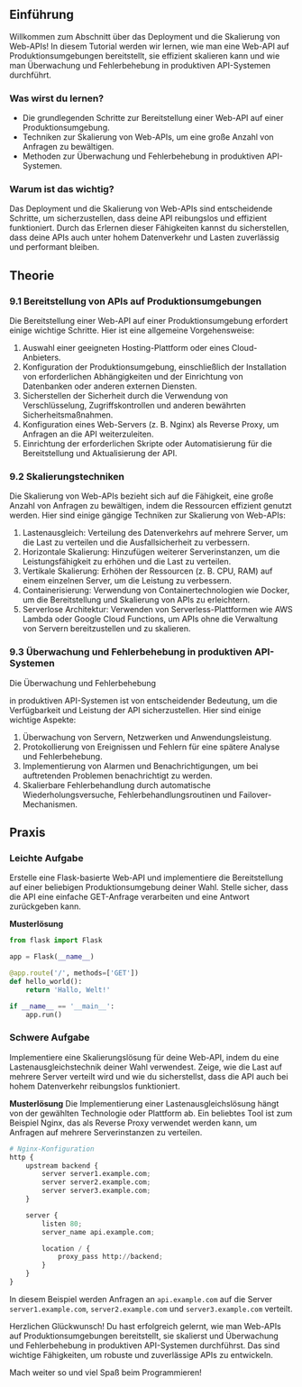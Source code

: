 ## Einführung
Willkommen zum Abschnitt über das Deployment und die Skalierung von Web-APIs! In diesem Tutorial werden wir lernen, wie man eine Web-API auf Produktionsumgebungen bereitstellt, sie effizient skalieren kann und wie man Überwachung und Fehlerbehebung in produktiven API-Systemen durchführt.

### Was wirst du lernen?
- Die grundlegenden Schritte zur Bereitstellung einer Web-API auf einer Produktionsumgebung.
- Techniken zur Skalierung von Web-APIs, um eine große Anzahl von Anfragen zu bewältigen.
- Methoden zur Überwachung und Fehlerbehebung in produktiven API-Systemen.

### Warum ist das wichtig?
Das Deployment und die Skalierung von Web-APIs sind entscheidende Schritte, um sicherzustellen, dass deine API reibungslos und effizient funktioniert. Durch das Erlernen dieser Fähigkeiten kannst du sicherstellen, dass deine APIs auch unter hohem Datenverkehr und Lasten zuverlässig und performant bleiben.

## Theorie

### 9.1 Bereitstellung von APIs auf Produktionsumgebungen
Die Bereitstellung einer Web-API auf einer Produktionsumgebung erfordert einige wichtige Schritte. Hier ist eine allgemeine Vorgehensweise:

1. Auswahl einer geeigneten Hosting-Plattform oder eines Cloud-Anbieters.
2. Konfiguration der Produktionsumgebung, einschließlich der Installation von erforderlichen Abhängigkeiten und der Einrichtung von Datenbanken oder anderen externen Diensten.
3. Sicherstellen der Sicherheit durch die Verwendung von Verschlüsselung, Zugriffskontrollen und anderen bewährten Sicherheitsmaßnahmen.
4. Konfiguration eines Web-Servers (z. B. Nginx) als Reverse Proxy, um Anfragen an die API weiterzuleiten.
5. Einrichtung der erforderlichen Skripte oder Automatisierung für die Bereitstellung und Aktualisierung der API.

### 9.2 Skalierungstechniken
Die Skalierung von Web-APIs bezieht sich auf die Fähigkeit, eine große Anzahl von Anfragen zu bewältigen, indem die Ressourcen effizient genutzt werden. Hier sind einige gängige Techniken zur Skalierung von Web-APIs:

1. Lastenausgleich: Verteilung des Datenverkehrs auf mehrere Server, um die Last zu verteilen und die Ausfallsicherheit zu verbessern.
2. Horizontale Skalierung: Hinzufügen weiterer Serverinstanzen, um die Leistungsfähigkeit zu erhöhen und die Last zu verteilen.
3. Vertikale Skalierung: Erhöhen der Ressourcen (z. B. CPU, RAM) auf einem einzelnen Server, um die Leistung zu verbessern.
4. Containerisierung: Verwendung von Containertechnologien wie Docker, um die Bereitstellung und Skalierung von APIs zu erleichtern.
5. Serverlose Architektur: Verwenden von Serverless-Plattformen wie AWS Lambda oder Google Cloud Functions, um APIs ohne die Verwaltung von Servern bereitzustellen und zu skalieren.

### 9.3 Überwachung und Fehlerbehebung in produktiven API-Systemen
Die Überwachung und Fehlerbehebung

 in produktiven API-Systemen ist von entscheidender Bedeutung, um die Verfügbarkeit und Leistung der API sicherzustellen. Hier sind einige wichtige Aspekte:

1. Überwachung von Servern, Netzwerken und Anwendungsleistung.
2. Protokollierung von Ereignissen und Fehlern für eine spätere Analyse und Fehlerbehebung.
3. Implementierung von Alarmen und Benachrichtigungen, um bei auftretenden Problemen benachrichtigt zu werden.
4. Skalierbare Fehlerbehandlung durch automatische Wiederholungsversuche, Fehlerbehandlungsroutinen und Failover-Mechanismen.

## Praxis

### Leichte Aufgabe
Erstelle eine Flask-basierte Web-API und implementiere die Bereitstellung auf einer beliebigen Produktionsumgebung deiner Wahl. Stelle sicher, dass die API eine einfache GET-Anfrage verarbeiten und eine Antwort zurückgeben kann.

**Musterlösung**
```python
from flask import Flask

app = Flask(__name__)

@app.route('/', methods=['GET'])
def hello_world():
    return 'Hallo, Welt!'

if __name__ == '__main__':
    app.run()
```

### Schwere Aufgabe
Implementiere eine Skalierungslösung für deine Web-API, indem du eine Lastenausgleichstechnik deiner Wahl verwendest. Zeige, wie die Last auf mehrere Server verteilt wird und wie du sicherstellst, dass die API auch bei hohem Datenverkehr reibungslos funktioniert.

**Musterlösung**
Die Implementierung einer Lastenausgleichslösung hängt von der gewählten Technologie oder Plattform ab. Ein beliebtes Tool ist zum Beispiel Nginx, das als Reverse Proxy verwendet werden kann, um Anfragen auf mehrere Serverinstanzen zu verteilen.

```python
# Nginx-Konfiguration
http {
    upstream backend {
        server server1.example.com;
        server server2.example.com;
        server server3.example.com;
    }

    server {
        listen 80;
        server_name api.example.com;

        location / {
            proxy_pass http://backend;
        }
    }
}
```

In diesem Beispiel werden Anfragen an `api.example.com` auf die Server `server1.example.com`, `server2.example.com` und `server3.example.com` verteilt.

Herzlichen Glückwunsch! Du hast erfolgreich gelernt, wie man Web-APIs auf Produktionsumgebungen bereitstellt, sie skalierst und Überwachung und Fehlerbehebung in produktiven API-Systemen durchführst. Das sind wichtige Fähigkeiten, um robuste und zuverlässige APIs zu entwickeln.

Mach weiter so und viel Spaß beim Programmieren!